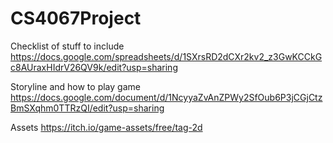 # CS4067Project
Checklist of stuff to include
https://docs.google.com/spreadsheets/d/1SXrsRD2dCXr2kv2_z3GwKCCkGc8AUraxHIdrV26QV9k/edit?usp=sharing

Storyline and how to play game
https://docs.google.com/document/d/1NcyyaZvAnZPWy2SfOub6P3jCGjCtzBmSXqhm0TTRzQI/edit?usp=sharing

Assets
https://itch.io/game-assets/free/tag-2d
